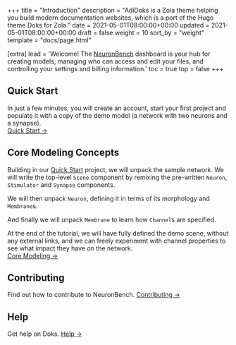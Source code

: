 +++
title = "Introduction"
description = "AdiDoks is a Zola theme helping you build modern documentation websites, which is a port of the Hugo theme Doks for Zola."
date = 2021-05-01T08:00:00+00:00
updated = 2021-05-01T08:00:00+00:00
draft = false
weight = 10
sort_by = "weight"
template = "docs/page.html"

[extra]
lead = 'Welcome! The <a href="https://neuronbench.com">NeuronBench</a> dashboard is your hub for creating models, managing who can access and edit your files, and controlling your settings and billing information.'
toc = true
top = false
+++


## Quick Start

In just a few minutes, you will create an account, start your first project and populate it with a copy of the demo model (a network with two neurons and a synapse). <br/> [Quick Start →](../quick-start/)

## Core Modeling Concepts

Building in our [Quick Start](../quick-start/) project, we will unpack the sample network. We will write the top-level `Scene` component by remixing the pre-written `Neuron`, `Stimulator` and `Synapse` components.

We will then unpack `Neuron`, defining it in terms of its morphology and `Membrane`s.

And finally we will unpack `Membrane` to learn how `Channel`s are specified.

At the end of the tutorial, we will have fully defined the demo scene, without any external links, and we can freely experiment with channel properties to see what impact they have on the network.
<br/> [Core Modeling →](../core-modeling/)



## Contributing

Find out how to contribute to NeuronBench. [Contributing →](../../contributing/how-to-contribute/)

## Help

Get help on Doks. [Help →](../../help/faq/)

